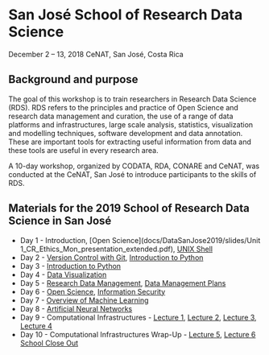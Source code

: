 # San José School of Research Data Science 
December 2 – 13, 2018
CeNAT, San José, Costa Rica

## Background and purpose 
The goal of this workshop is to train researchers in Research Data Science (RDS). RDS refers to the principles and practice of Open Science and research data management and curation, the use of a range of data platforms and infrastructures, large scale analysis, statistics, visualization and modelling techniques, software development and data annotation. These are important tools for extracting useful information from data and these tools are useful in every research area. 

A 10-day workshop, organized by CODATA, RDA, CONARE and CeNAT, was conducted at the CeNAT, San José to introduce participants to the skills of RDS. 

## Materials for the 2019 School of Research Data Science in San José

   * Day 1 - Introduction, [Open Science](docs/DataSanJose2019/slides/Unit 1_CR_Ethics_Mon_presentation_extended.pdf), [UNIX Shell](http://swcarpentry.github.io/shell-novice/)
   * Day 2 - [Version Control with Git](https://swcarpentry.github.io/git-novice/reference), [Introduction to Python]() 
   * Day 3 - [Introduction to Python]()
   * Day 4 - [Data Visualization]()
   * Day 5 - [Research Data Management](), [Data Management Plans]()
   * Day 6 - [Open Science](), [Information Security]()
   * Day 7 - [Overview of Machine Learning]()
   * Day 8 - [Artificial Neural Networks]()
   * Day 9 - Computational Infrastructures - [Lecture 1](https://opensciencegrid.org/dosar/DataSaoPaulo2018/Materials/#thursday-morning-computational-infrastructures-session-1), [Lecture 2](https://opensciencegrid.org/dosar/DataSaoPaulo2018/Materials/#thursday-morning-computational-infrastructures-session-2), [Lecture 3](https://opensciencegrid.org/dosar/DataSaoPaulo2018/Materials/#thursday-afternoon-computational-infrastructures-session-3), [Lecture 4](https://opensciencegrid.org/dosar/DataSaoPaulo2018/Materials/#thursday-aftenoon-computational-infrastructures-session-4)
   * Day 10 - Computational Infrastructures Wrap-Up - [Lecture 5](https://opensciencegrid.org/dosar/DataSaoPaulo2018/Materials/#friday-morning-computational-infrastructures-session-5), [Lecture 6](https://opensciencegrid.org/dosar/DataSaoPaulo2018/Materials/#friday-morning-computational-infrastructures-session-6) [School Close Out]()

